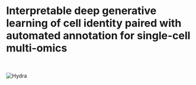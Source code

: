 # Interpretable deep generative learning of cell identity paired with automated annotation for single-cell multi-omics

</br>


![Hydra](https://github.com/user-attachments/assets/28ec9728-c322-40d3-b480-edf614105e34)














